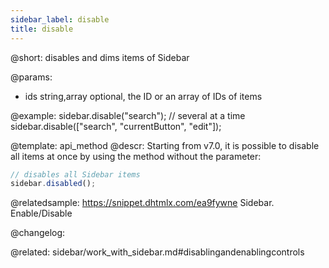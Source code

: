 ```yaml
---
sidebar_label: disable
title: disable
---          
```


@short: disables and dims items of Sidebar


@params:
- ids 		string,array	 	optional, the ID or an array of IDs of items



@example:
sidebar.disable("search");
// several at a time
sidebar.disable(["search", "currentButton", "edit"]);


@template: api_method
@descr:
Starting from v7.0, it is possible to disable all items at once by using the method without the parameter:

~~~js
// disables all Sidebar items
sidebar.disabled();
~~~



@relatedsample:
https://snippet.dhtmlx.com/ea9fywne	Sidebar. Enable/Disable

@changelog:

@related: sidebar/work_with_sidebar.md#disablingandenablingcontrols
